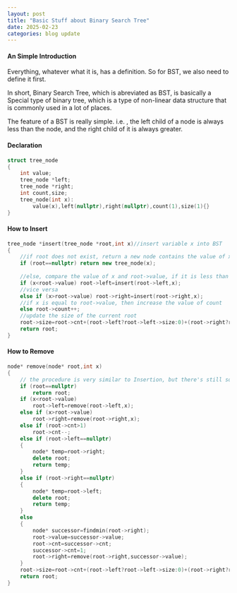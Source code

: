 ```yaml
---
layout: post
title: "Basic Stuff about Binary Search Tree"
date: 2025-02-23
categories: blog update
---
```


#### An Simple Introduction

Everything, whatever what it is, has a definition. So for BST, we also need to define it first.

In short, Binary Search Tree, which is abreviated as BST, is basically a Special type of binary tree, which is a type of non-linear data structure that is commonly used in a lot of places.

The feature of a BST is really simple. i.e. , the left child of a node is always less than the node, and the right child of it is always greater. 



#### Declaration

```c++
struct tree_node
{
    int value;
    tree_node *left;
    tree_node *right;
    int count,size;
    tree_node(int x):
    	value(x),left(nullptr),right(nullptr),count(1),size(1){}
}
```



#### How to Insert

```c++
tree_node *insert(tree_node *root,int x)//insert variable x into BST
{
    //if root does not exist, return a new node contains the value of x
    if (root==nullptr) return new tree_node(x);
    
    //else, compare the value of x and root->value, if it is less than value, insert it to the left child of the node
    if (x<root->value) root->left=insert(root->left,x);
    //vice versa
    else if (x>root->value) root->right=insert(root->right,x);
    //if x is equal to root->value, then increase the value of count
    else root->count++;
    //update the size of the current root
    root->size=root->cnt+(root->left?root->left->size:0)+(root->right?root->right->size:0);
    return root;
}
```

#### How to Remove

```c++
node* remove(node* root,int x)
{
    // the procedure is very similar to Insertion, but there's still something different
    if (root==nullptr)
        return root;
    if (x<root->value)
        root->left=remove(root->left,x);
    else if (x>root->value)
        root->right=remove(root->right,x);
    else if (root->cnt>1)
        root->cnt--;
    else if (root->left==nullptr)
    {
        node* temp=root->right;
        delete root;
        return temp;
    }
    else if (root->right==nullptr)
    {
        node* temp=root->left;
        delete root;
        return temp;
    }
    else
    {
        node* successor=findmin(root->right);
        root->value=successor->value;
        root->cnt=successor->cnt;
        successor->cnt=1;
        root->right=remove(root->right,successor->value);
    }
    root->size=root->cnt+(root->left?root->left->size:0)+(root->right?root->right->cnt:0);
    return root;
}
```